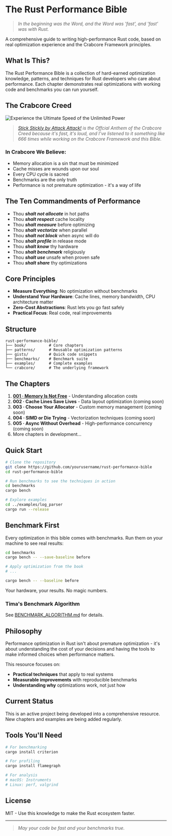 # The Rust Performance Bible

> *In the beginning was the Word, and the Word was 'fast', and 'fast' was with Rust.*

A comprehensive guide to writing high-performance Rust code, based on real optimization experience and the Crabcore Framework principles.

## What Is This?

The Rust Performance Bible is a collection of hard-earned optimization knowledge, patterns, and techniques for Rust developers who care about performance. Each chapter demonstrates real optimizations with working code and benchmarks you can run yourself.

## The Crabcore Creed

![Experience the Ultimate Speed of the Unlimited Power](https://i.makeagif.com/media/5-28-2017/yBzg4n.gif)
> *[Stick Stickly by Attack Attack!](https://www.youtube.com/watch?v=KDzt6yI3Dw8) is the Offcial Anthem of the Crabcore Creed because it's fast, it's loud, and I’ve listened to it something like 666 times while working on the Crabcore Framework and this Bible.*

### In Crabcore We Believe:

- Memory allocation is a sin that must be minimized
- Cache misses are wounds upon our soul  
- Every CPU cycle is sacred
- Benchmarks are the only truth
- Performance is not premature optimization - it's a way of life

## The Ten Commandments of Performance

- Thou _**shalt not allocate**_ in hot paths
- Thou _**shalt respect**_ cache locality
- Thou _**shalt measure**_ before optimizing
- Thou _**shalt vectorize**_ when parallel
- Thou _**shalt not block**_ when async will do
- Thou _**shalt profile**_ in release mode
- Thou _**shalt know**_ thy hardware
- Thou _**shalt benchmark**_ religiously
- Thou _**shalt use**_ unsafe when proven safe
- Thou _**shalt share**_ thy optimizations

## Core Principles

- **Measure Everything**: No optimization without benchmarks
- **Understand Your Hardware**: Cache lines, memory bandwidth, CPU architecture matter
- **Zero-Cost Abstractions**: Rust lets you go fast safely
- **Practical Focus**: Real code, real improvements

## Structure

```
rust-performance-bible/
├── book/          # Core chapters
├── patterns/      # Reusable optimization patterns
├── gists/         # Quick code snippets  
├── benchmarks/    # Benchmark suite
├── examples/      # Complete examples
└── crabcore/      # The underlying framework
```

## The Chapters

1. **[001 · Memory Is Not Free](book/001-memory-is-not-free.md)** - Understanding allocation costs
2. **002 · Cache Lines Save Lives** - Data layout optimization (coming soon)
3. **003 · Choose Your Allocator** - Custom memory management (coming soon)
4. **004 · SIMD or Die Trying** - Vectorization techniques (coming soon)
5. **005 · Async Without Overhead** - High-performance concurrency (coming soon)
6. More chapters in development...

## Quick Start

```bash
# Clone the repository
git clone https://github.com/yourusername/rust-performance-bible
cd rust-performance-bible

# Run benchmarks to see the techniques in action
cd benchmarks
cargo bench

# Explore examples
cd ../examples/log_parser
cargo run --release
```

## Benchmark First

Every optimization in this bible comes with benchmarks. Run them on your machine to see real results:

```bash
cd benchmarks
cargo bench -- --save-baseline before

# Apply optimization from the book
# ... 

cargo bench -- --baseline before
```

Your hardware, your results. No magic numbers.

### Tima's Benchmark Algorithm

See [BENCHMARK_ALGORITHM.md](benchmarks/BENCHMARK_ALGORITHM.md) for details.

## Philosophy

Performance optimization in Rust isn't about premature optimization - it's about understanding the cost of your decisions and having the tools to make informed choices when performance matters.

This resource focuses on:
- **Practical techniques** that apply to real systems
- **Measurable improvements** with reproducible benchmarks  
- **Understanding why** optimizations work, not just how

## Current Status

This is an active project being developed into a comprehensive resource. New chapters and examples are being added regularly.

## Tools You'll Need

```bash
# For benchmarking
cargo install criterion

# For profiling
cargo install flamegraph

# For analysis
# macOS: Instruments
# Linux: perf, valgrind
```

## License

MIT - Use this knowledge to make the Rust ecosystem faster.

---

> *May your code be fast and your benchmarks true.*